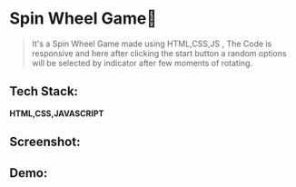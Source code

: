 # Spin Wheel Game🎡
> It's a Spin Wheel Game made using HTML,CSS,JS , The Code is responsive and here after clicking the start button a random options will be selected by indicator after few moments of rotating.

## Tech Stack:
**HTML,CSS,JAVASCRIPT**
## Screenshot:
## Demo:

